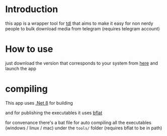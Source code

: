 # Introduction

this app is a wrapper tool for [tdl](<https://github.com/iyear/tdl>) that aims to make it easy for non nerdy people to bulk download media from telegram (requires telegram account)

# How to use

just download the version that corresponds to your system from [here](<https://github.com/cabiste69/tdl-wrapper/releases/latest>) and launch the app

# compiling

This app uses [.Net 8](<https://dotnet.microsoft.com/en-us/download/dotnet/8.0>) for building

and for publishing the executables it uses [bflat](<https://github.com/bflattened/bflat>)

for convenance there's a bat file for auto compiling all the executables (windows / linux / mac) under the `tools/` folder (requires bflat to be in path)